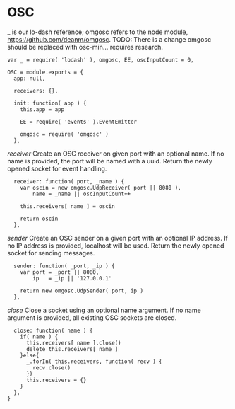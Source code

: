 OSC
===
_ is our lo-dash reference; omgosc refers to the node module, https://github.com/deanm/omgosc.
TODO: There is a change omgosc should be replaced with osc-min... requires research.

    var _ = require( 'lodash' ), omgosc, EE, oscInputCount = 0,
		
    OSC = module.exports = {
      app: null,
      
      receivers: {},
      
      init: function( app ) {
        this.app = app      
        
        EE = require( 'events' ).EventEmitter
        
        omgosc = require( 'omgosc' )
      },
      
*receiver* Create an OSC receiver on given port with an optional name. If no name is provided, the port
will be named with a uuid. Return the newly opened socket for event handling.
      
      receiver: function( port, _name ) {
        var oscin = new omgosc.UdpReceiver( port || 8080 ),
            name = _name || oscInputCount++
        
        this.receivers[ name ] = oscin
        
        return oscin
      },

*sender* Create an OSC sender on a given port with an optional IP address. If no IP address is provided, localhost
will be used. Return the newly opened socket for sending messages.

      sender: function( _port, _ip ) {
        var port = _port || 8080,
            ip   = _ip || '127.0.0.1'
            
        return new omgosc.UdpSender( port, ip )
      },

*close* Close a socket using an optional name argument. If no name argument is provided, all
existing OSC sockets are closed.
      
      close: function( name ) {
        if( name ) {
          this.receivers[ name ].close()
          delete this.receivers[ name ]
        }else{
          _.forIn( this.receivers, function( recv ) {
            recv.close()
          })
          this.receivers = {}
        }
      },
    }
